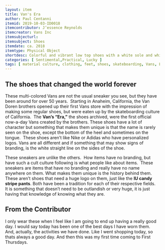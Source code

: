 ```yaml
---
layout: item
title: Van's Era 
author: Paul Centanni
itemid: 2019-10-03-ID0018
itemcontributor: J’essence Reynolds 
itemcreator: Vans Inc
itemsubjecturl: 
itemsubject: Shoes
itemdate: ca. 2018
itemtype: Physical Object
shortdesc: Colorful and vibrant low top shoes with a white sole and white laces.  They have black and white checkers with a yellow stripe right through the shoe.  It also has hits of teal and raspberry
categories: [ Sentimental,Practical, Lucky ]
tags: [ material culture, clothing, feet, shoes, skateboarding, Vans, Lucky]
---
```


## The shoes that changed the world forever

These multi-colored Vans are not the usual sneaker you see, but they have been around for over 50 years.  Starting in Anaheim, California, the Van Doren brothers opened up their first Vans store with the impression of making some regular shoes, but were eaten up by the skateboarding culture of California.  The **Van’s “Era,”** the shoes archived, were the first official now-a-day Vans created by the brothers. These shoes have a lot of character but something that makes them unique is that the name is rarely seen on the shoe, except the bottom of the heel and sometimes on the tongue.  These shoes aren’t like Nike or Adidas who have personalized logos. Vans are all different and if something that may show signs of branding, is the white straight line on the sides of the shoe.


These sneakers are unlike the others.  How items have no branding, but have such a cult culture following is what people like about items.  These sneakers are items that have no branding and really have no name anywhere on them. What makes them unique is the history behind them.  These aren’t shoes that need a huge logo on them, just like the **IU candy stripe pants**. Both have been a tradition for each of their respective fields.  It is something that doesn’t need to be outlandish or very huge, it is just having that knowledge of knowing what they are.


## From the Contributor

 I only wear these when I feel like I am going to end up having a really good day.  I would say today has been one of the best days I have worn them.  And, actually, the activities we have done.  Like I went shopping today, so thats always a good day.  And then this was my first time coming to First Thursdays.

